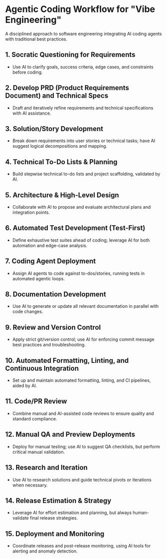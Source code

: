 # Agentic Coding Workflow for "Vibe Engineering"

A disciplined approach to software engineering integrating AI coding agents with traditional best practices.

## 1. Socratic Questioning for Requirements

- Use AI to clarify goals, success criteria, edge cases, and constraints before coding.

## 2. Develop PRD (Product Requirements Document) and Technical Specs

- Draft and iteratively refine requirements and technical specifications with AI assistance.

## 3. Solution/Story Development

- Break down requirements into user stories or technical tasks; have AI suggest logical decompositions and mapping.

## 4. Technical To-Do Lists & Planning

- Build stepwise technical to-do lists and project scaffolding, validated by AI.

## 5. Architecture & High-Level Design

- Collaborate with AI to propose and evaluate architectural plans and integration points.

## 6. Automated Test Development (Test-First)

- Define exhaustive test suites ahead of coding; leverage AI for both automation and edge-case analysis.

## 7. Coding Agent Deployment

- Assign AI agents to code against to-dos/stories, running tests in automated agentic loops.

## 8. Documentation Development

- Use AI to generate or update all relevant documentation in parallel with code changes.

## 9. Review and Version Control

- Apply strict git/version control; use AI for enforcing commit message best practices and troubleshooting.

## 10. Automated Formatting, Linting, and Continuous Integration

- Set up and maintain automated formatting, linting, and CI pipelines, aided by AI.

## 11. Code/PR Review

- Combine manual and AI-assisted code reviews to ensure quality and standard compliance.

## 12. Manual QA and Preview Deployments

- Deploy for manual testing; use AI to suggest QA checklists, but perform critical manual validation.

## 13. Research and Iteration

- Use AI to research solutions and guide technical pivots or iterations when necessary.

## 14. Release Estimation & Strategy

- Leverage AI for effort estimation and planning, but always human-validate final release strategies.

## 15. Deployment and Monitoring

- Coordinate releases and post-release monitoring, using AI tools for alerting and anomaly detection.
